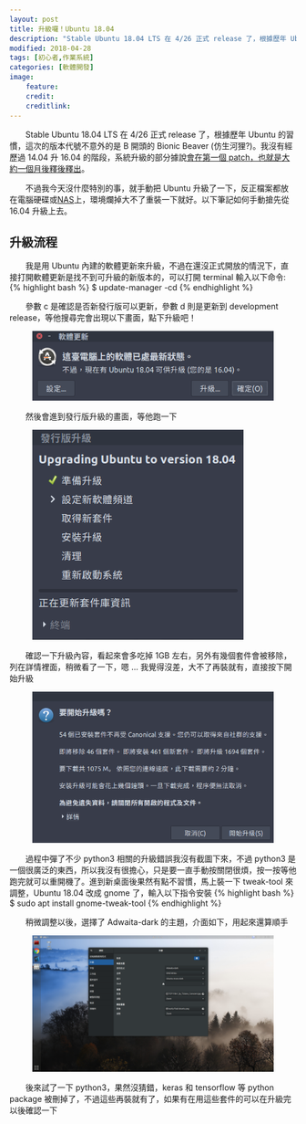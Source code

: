 ```yaml
---
layout: post
title: 升級囉！Ubuntu 18.04
description: "Stable Ubuntu 18.04 LTS 在 4/26 正式 release 了，根據歷年 Ubuntu 的習慣，這次的版本代號不意外的是 B 開頭的 Bionic Beaver (仿生河狸?)，系統升級的部分據說會在第一個 patch，也就是大約一個月後釋出。以下筆記如何手動搶先從 16.04 升級上去。"
modified: 2018-04-28
tags: [初心者,作業系統]
categories: [軟體開發]
image:
    feature: 
    credit: 
    creditlink: 
---
```


　　Stable Ubuntu 18.04 LTS 在 4/26 正式 release 了，根據歷年 Ubuntu 的習慣，這次的版本代號不意外的是 B 開頭的 Bionic Beaver (仿生河狸?)。我沒有經歷過 14.04 升 16.04 的階段，系統升級的部分據說[會在第一個 patch，也就是大約一個月後釋後釋出](https://askubuntu.com/questions/1028624/not-able-to-upgrade-from-16-04-lts-to-18-04-lts)。

　　不過我今天沒什麼特別的事，就手動把 Ubuntu 升級了一下，反正檔案都放在電腦硬碟或[NAS](https://www.synology.com/zh-tw)上，環境爛掉大不了重裝一下就好。以下筆記如何手動搶先從 16.04 升級上去。

<!--more--> 

## 升級流程
　　我是用 Ubuntu 內建的軟體更新來升級，不過在還沒正式開放的情況下，直接打開軟體更新是找不到可升級的新版本的，可以打開 terminal 輸入以下命令:
{% highlight bash %}
$ update-manager -cd
{% endhighlight %}

　　參數 c 是確認是否新發行版可以更新，參數 d 則是更新到 development release，等他搜尋完會出現以下畫面，點下升級吧！
<figure class="large center">
	<img src="/images/2018/04/ubuntu-1804-upgrade-0.png" alt="">
</figure>

　　然後會進到發行版升級的畫面，等他跑一下
<figure class="center">
	<img src="/images/2018/04/ubuntu-1804-upgrade-1.png" alt="">
</figure>

　　確認一下升級內容，看起來會多吃掉 1GB 左右，另外有幾個套件會被移除，列在詳情裡面，稍微看了一下，嗯 ... 我覺得沒差，大不了再裝就有，直接按下開始升級
<figure class="large center">
	<img src="/images/2018/04/ubuntu-1804-upgrade-2.png" alt="">
</figure>

　　過程中彈了不少 python3 相關的升級錯誤我沒有截圖下來，不過 python3 是一個很廣泛的東西，所以我沒有很擔心，只是要一直手動按關閉很煩，按一按等他跑完就可以重開機了。進到新桌面後果然有點不習慣，馬上裝一下 tweak-tool 來調整，Ubuntu 18.04 改成 gnome 了，輸入以下指令安裝
{% highlight bash %}
$ sudo apt install gnome-tweak-tool
{% endhighlight %}

　　稍微調整以後，選擇了 Adwaita-dark 的主題，介面如下，用起來還算順手
<figure class="center">
	<img src="/images/2018/04/ubuntu-1804-upgrade-4.png" alt="">
</figure>

　　後來試了一下 python3，果然沒猜錯，keras 和 tensorflow 等 python package 被刪掉了，不過這些再裝就有了，如果有在用這些套件的可以在升級完以後確認一下
